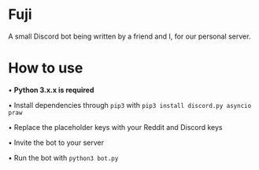 # Fuji
A small Discord bot being written by a friend and I, for our personal server.

# How to use
• **Python 3.x.x is required**

• Install dependencies through `pip3` with `pip3 install discord.py asyncio praw`

• Replace the placeholder keys with your Reddit and Discord keys

• Invite the bot to your server

• Run the bot with `python3 bot.py`
